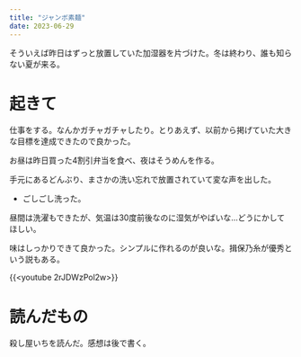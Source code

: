```yaml
---
title: "ジャンボ素麺"
date: 2023-06-29
---
```


そういえば昨日はずっと放置していた加湿器を片づけた。冬は終わり、誰も知らない夏が来る。
# 起きて
仕事をする。なんかガチャガチャしたり。とりあえず、以前から掲げていた大きな目標を達成できたので良かった。

お昼は昨日買った4割引弁当を食べ、夜はそうめんを作る。

手元にあるどんぶり、まさかの洗い忘れで放置されていて変な声を出した。
- ごしごし洗った。

昼間は洗濯もできたが、気温は30度前後なのに湿気がやばいな...どうにかしてほしい。

味はしっかりできて良かった。シンプルに作れるのが良いな。揖保乃糸が優秀という説もある。

{{<youtube 2rJDWzPol2w>}}

# 読んだもの
殺し屋いちを読んだ。感想は後で書く。